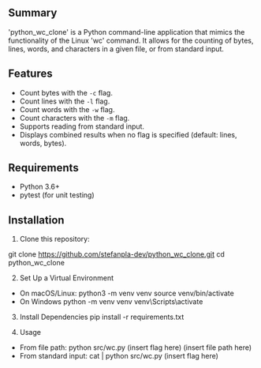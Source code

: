 ## Summary
'python_wc_clone' is a Python command-line application that mimics the functionality of the Linux 'wc' command. It allows for the counting of bytes, lines, words, and characters in a given file, or from standard input.

## Features
- Count bytes with the `-c` flag.
- Count lines with the `-l` flag.
- Count words with the `-w` flag.
- Count characters with the `-m` flag.
- Supports reading from standard input.
- Displays combined results when no flag is specified (default: lines, words, bytes).

## Requirements
- Python 3.6+
- pytest (for unit testing)

## Installation
1. Clone this repository:

git clone https://github.com/stefanpla-dev/python_wc_clone.git
cd python_wc_clone

2. Set Up a Virtual Environment
- On macOS/Linux:
python3 -m venv venv
source venv/bin/activate
- On Windows
python -m venv venv
venv\Scripts\activate

3. Install Dependencies
pip install -r requirements.txt

4. Usage 
- From file path:
python src/wc.py (insert flag here) (insert file path here)
- From standard input:
cat | python src/wc.py (insert flag here)

